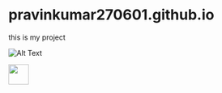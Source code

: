 # pravinkumar270601.github.io
this is my project


![Alt Text](https://media.giphy.com/media/vFKqnCdLPNOKc/giphy.gif)


<img src="https://media.giphy.com/media/vFKqnCdLPNOKc/giphy.gif" width="40" height="40" />

